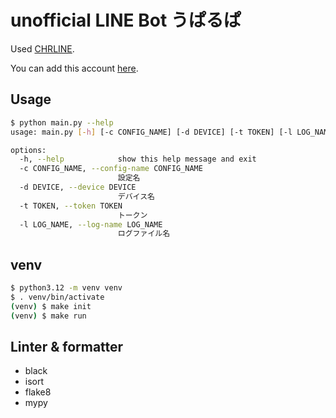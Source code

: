 # unofficial LINE Bot うぱるぱ

Used [CHRLINE](https://github.com/DeachSword/CHRLINE).

You can add this account [here](https://line.me/R/nv/profilePopup/mid=uaf64c300fb85813724ab77a2748502f6).

## Usage

```bash
$ python main.py --help
usage: main.py [-h] [-c CONFIG_NAME] [-d DEVICE] [-t TOKEN] [-l LOG_NAME]

options:
  -h, --help            show this help message and exit
  -c CONFIG_NAME, --config-name CONFIG_NAME
                        設定名
  -d DEVICE, --device DEVICE
                        デバイス名
  -t TOKEN, --token TOKEN
                        トークン
  -l LOG_NAME, --log-name LOG_NAME
                        ログファイル名
```

## venv

```bash
$ python3.12 -m venv venv
$ . venv/bin/activate
(venv) $ make init
(venv) $ make run
```

## Linter & formatter

- black
- isort
- flake8
- mypy
